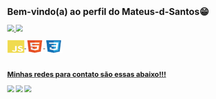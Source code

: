 ## Bem-vindo(a) ao perfil do Mateus-d-Santos😁

 <div>
   <a href="https://github.com/Mateus-d-Santos">
   <img height="180em" src="https://github-readme-stats.vercel.app/api?username=Mateus-d-Santos&show_icons=true&theme=tokyonight&include_all_commits=true&count_private=true"/>
   <img height="180em" src="https://github-readme-stats.vercel.app/api/top-langs/?username=Mateus-d-Santos&layout=compact&langs_count=6&theme=tokyonight"/>

</div>
<div style="display: inline_block"><br>
  <img align="center" alt="Js" height="30" width="40" src="https://raw.githubusercontent.com/devicons/devicon/master/icons/javascript/javascript-plain.svg">
  <img align="center" alt="HTML" height="30" width="40" src="https://raw.githubusercontent.com/devicons/devicon/master/icons/html5/html5-original.svg">
  <img align="center" alt="CSS" height="30" width="40" src="https://raw.githubusercontent.com/devicons/devicon/master/icons/css3/css3-original.svg">
</div>
 
 <br>
 
  ### Minhas redes para contato são essas abaixo!!!
 
<div> 
  <a href="https://instagram.com/mateussantos" target="_blank"><img src="https://img.shields.io/badge/-Instagram-%23E4405F?style=for-the-badge&logo=instagram&logoColor=white" target="_blank"></a>
 <a href="https://discord.gg/mateusdsantosm" target="_blank"><img src="https://img.shields.io/badge/Discord-7289DA?style=for-the-badge&logo=discord&logoColor=white" target="_blank"></a> 
  <a href = "mailto:ms1288218@gmail.com?subject=ms1288218@gmail.com&body=ms1288218@gmail.com"><img src="https://img.shields.io/badge/-Gmail-%23333?style=for-the-badge&logo=gmail&logoColor=white" target="_blank"></a> 
 


</div>
